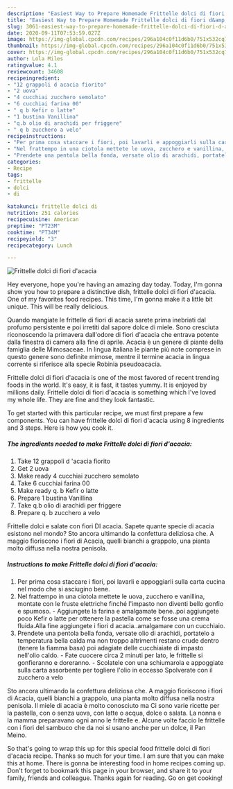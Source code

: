 ```yaml
---
description: "Easiest Way to Prepare Homemade Frittelle dolci di fiori d&amp;#39;acacia"
title: "Easiest Way to Prepare Homemade Frittelle dolci di fiori d&amp;#39;acacia"
slug: 3061-easiest-way-to-prepare-homemade-frittelle-dolci-di-fiori-d-and-39-acacia
date: 2020-09-11T07:53:59.027Z
image: https://img-global.cpcdn.com/recipes/296a104c0f11d6b0/751x532cq70/frittelle-dolci-di-fiori-dacacia-recipe-main-photo.jpg
thumbnail: https://img-global.cpcdn.com/recipes/296a104c0f11d6b0/751x532cq70/frittelle-dolci-di-fiori-dacacia-recipe-main-photo.jpg
cover: https://img-global.cpcdn.com/recipes/296a104c0f11d6b0/751x532cq70/frittelle-dolci-di-fiori-dacacia-recipe-main-photo.jpg
author: Lola Miles
ratingvalue: 4.1
reviewcount: 34608
recipeingredient:
- "12 grappoli d acacia fiorito"
- "2 uova"
- "4 cucchiai zucchero semolato"
- "6 cucchiai farina 00"
- " q b Kefir o latte"
- "1 bustina Vanillina"
- "q.b olio di arachidi per friggere"
- " q b zucchero a velo"
recipeinstructions:
- "Per prima cosa staccare i fiori, poi lavarli e appoggiarli sulla carta cucina nel modo che si asciugino bene."
- "Nel frattempo in una ciotola mettete le uova, zucchero e vanillina, montate con le fruste elettriche finché l&#39;impasto non diventi bello gonfio e spumoso.  Aggiungete la farina e amalgamate bene..poi aggiungete poco Kefir o latte per ottenere la pastella come se fosse una crema fluida.Alla fine aggiungete i fiori d acacia..amalgamare con un cucchiaio."
- "Prendete una pentola bella fonda, versate olio di arachidi, portatelo a temperatura bella calda ma non troppo altrimenti restano crude dentro (tenere la fiamma basa) poi adagiate delle cucchiaiate di impasto nell&#39;olio caldo. Fate cuocere circa 2 minuti per lato, le frittelle si gonfieranno e doreranno. Scolatele con una schiumarola e appoggiate sulla carta assorbente per togliere l&#39;olio in eccesso Spolverate con il zucchero a velo"
categories:
- Recipe
tags:
- frittelle
- dolci
- di

katakunci: frittelle dolci di 
nutrition: 251 calories
recipecuisine: American
preptime: "PT23M"
cooktime: "PT34M"
recipeyield: "3"
recipecategory: Lunch

---
```



![Frittelle dolci di fiori d&#39;acacia](https://img-global.cpcdn.com/recipes/296a104c0f11d6b0/751x532cq70/frittelle-dolci-di-fiori-dacacia-recipe-main-photo.jpg)

Hey everyone, hope you're having an amazing day today. Today, I'm gonna show you how to prepare a distinctive dish, frittelle dolci di fiori d&#39;acacia. One of my favorites food recipes. This time, I'm gonna make it a little bit unique. This will be really delicious.

Quando mangiate le frittelle di fiori di acacia sarete prima inebriati dal profumo persistente e poi irretiti dal sapore dolce di miele. Sono cresciuta riconoscendo la primavera dall&#39;odore di fiori d&#39;acacia che entrava potente dalla finestra di camera alla fine di aprile. Acacia è un genere di piante della famiglia delle Mimosaceae. In lingua italiana le piante più note comprese in questo genere sono definite mimose, mentre il termine acacia in lingua corrente si riferisce alla specie Robinia pseudoacacia.

Frittelle dolci di fiori d&#39;acacia is one of the most favored of recent trending foods in the world. It's easy, it is fast, it tastes yummy. It is enjoyed by millions daily. Frittelle dolci di fiori d&#39;acacia is something which I've loved my whole life. They are fine and they look fantastic.


To get started with this particular recipe, we must first prepare a few components. You can have frittelle dolci di fiori d&#39;acacia using 8 ingredients and 3 steps. Here is how you cook it.

<!--inarticleads1-->

##### The ingredients needed to make Frittelle dolci di fiori d&#39;acacia:

1. Take 12 grappoli d &#39;acacia fiorito
1. Get 2 uova
1. Make ready 4 cucchiai zucchero semolato
1. Take 6 cucchiai farina 00
1. Make ready  q. b Kefir o latte
1. Prepare 1 bustina Vanillina
1. Take q.b olio di arachidi per friggere
1. Prepare  q. b zucchero a velo


Frittelle dolci e salate con fiori DI acacia. Sapete quante specie di acacia esistono nel mondo? Sto ancora ultimando la confettura deliziosa che. A maggio fioriscono i fiori di Acacia, quelli bianchi a grappolo, una pianta molto diffusa nella nostra penisola. 

<!--inarticleads2-->

##### Instructions to make Frittelle dolci di fiori d&#39;acacia:

1. Per prima cosa staccare i fiori, poi lavarli e appoggiarli sulla carta cucina nel modo che si asciugino bene.
1. Nel frattempo in una ciotola mettete le uova, zucchero e vanillina, montate con le fruste elettriche finché l&#39;impasto non diventi bello gonfio e spumoso. -  Aggiungete la farina e amalgamate bene..poi aggiungete poco Kefir o latte per ottenere la pastella come se fosse una crema fluida.Alla fine aggiungete i fiori d acacia..amalgamare con un cucchiaio.
1. Prendete una pentola bella fonda, versate olio di arachidi, portatelo a temperatura bella calda ma non troppo altrimenti restano crude dentro (tenere la fiamma basa) poi adagiate delle cucchiaiate di impasto nell&#39;olio caldo. - Fate cuocere circa 2 minuti per lato, le frittelle si gonfieranno e doreranno. - Scolatele con una schiumarola e appoggiate sulla carta assorbente per togliere l&#39;olio in eccesso Spolverate con il zucchero a velo


Sto ancora ultimando la confettura deliziosa che. A maggio fioriscono i fiori di Acacia, quelli bianchi a grappolo, una pianta molto diffusa nella nostra penisola. Il miele di acacia è molto conosciuto ma Ci sono varie ricette per la pastella, con o senza uova, con latte o acqua, dolce o salata. La nonna e la mamma preparavano ogni anno le frittelle e. Alcune volte faccio le frittelle con i fiori del sambuco che da noi si usano anche per un dolce, il Pan Meino. 

So that's going to wrap this up for this special food frittelle dolci di fiori d&#39;acacia recipe. Thanks so much for your time. I am sure that you can make this at home. There is gonna be interesting food in home recipes coming up. Don't forget to bookmark this page in your browser, and share it to your family, friends and colleague. Thanks again for reading. Go on get cooking!
